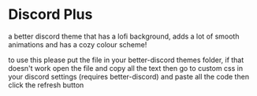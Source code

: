 # Discord Plus
a better discord theme that has a lofi background, adds a lot of smooth animations and has a cozy colour scheme!

to use this please put the file in your better-discord themes folder, if that doesn't work open the file and copy all the text then go to custom css in your discord settings (requires better-discord) and paste all the code then click the refresh button

